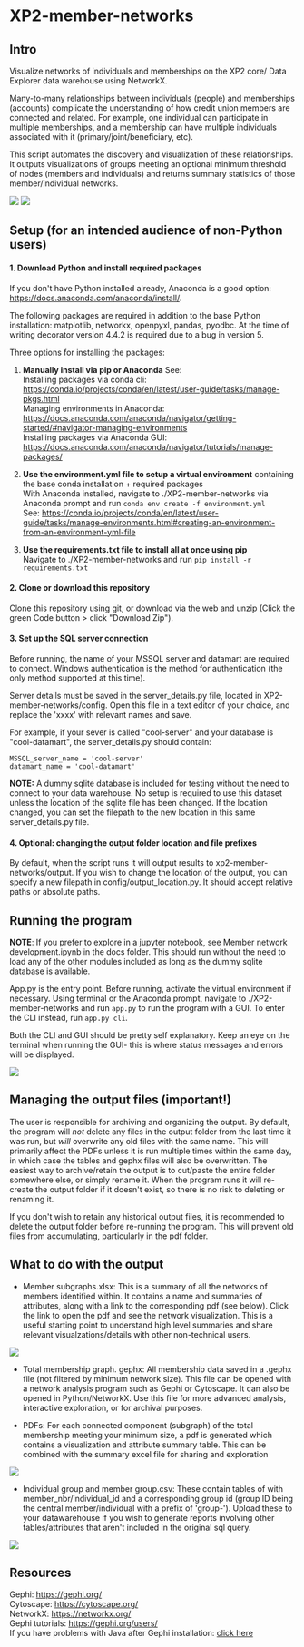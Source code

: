 # XP2-member-networks

## Intro
Visualize networks of individuals and memberships on the XP2 core/ Data Explorer data warehouse using NetworkX.

Many-to-many relationships between individuals (people) and memberships (accounts) complicate the understanding of how credit union members are connected and related. For example, one individual can participate in multiple memberships, and a membership can have multiple individuals associated with it (primary/joint/beneficiary, etc). 

This script automates the discovery and visualization of these relationships. It outputs visualizations of groups meeting an optional minimum threshold of nodes (members and individuals) and returns summary statistics of those member/individual networks.  

<img src="./docs/screenshots/Example member network.PNG">
<img src="./docs/screenshots/Gephi example 2.PNG">

## Setup (for an intended audience of non-Python users)

#### 1. Download Python and install required packages
If you don't have Python installed already, Anaconda is a good option: https://docs.anaconda.com/anaconda/install/.  

The following packages are required in addition to the base Python installation: matplotlib, networkx, openpyxl, pandas, pyodbc. At the time of writing decorator version 4.4.2 is required due to a bug in version 5.

Three options for installing the packages: 

1) **Manually install via pip or Anaconda** See:  
Installing packages via conda cli: https://conda.io/projects/conda/en/latest/user-guide/tasks/manage-pkgs.html  
Managing environments in Anaconda: https://docs.anaconda.com/anaconda/navigator/getting-started/#navigator-managing-environments  
Installing packages via Anaconda GUI: https://docs.anaconda.com/anaconda/navigator/tutorials/manage-packages/

2) **Use the environment.yml file to setup a virtual environment** containing the base conda installation + required packages  
With Anaconda installed, navigate to ./XP2-member-networks via Anaconda prompt and run `conda env create -f environment.yml`  
See: https://conda.io/projects/conda/en/latest/user-guide/tasks/manage-environments.html#creating-an-environment-from-an-environment-yml-file

3) **Use the requirements.txt file to install all at once using pip**  
Navigate to ./XP2-member-networks and run `pip install -r requirements.txt`  

#### 2. Clone or download this repository  
Clone this repository using git, or download via the web and unzip (Click the green Code button > click "Download Zip").  

#### 3. Set up the SQL server connection  
Before running, the name of your MSSQL server and datamart are required to connect. Windows authentication is the method for authentication (the only method supported at this time).  

Server details must be saved in the server_details.py file, located in XP2-member-networks/config. Open this file in a text editor of your choice, and replace the 'xxxx' with relevant names and save.  

For example, if your sever is called "cool-server" and your database is "cool-datamart", the server_details.py should contain:
```
MSSQL_server_name = 'cool-server'
datamart_name = 'cool-datamart'
```
**NOTE:** A dummy sqlite database is included for testing without the need to connect to your data warehouse. No setup is required to use this dataset unless the location of the sqlite file has been changed. If the location changed, you can set the filepath to the new location in this same server_details.py file.  

#### 4. Optional: changing the output folder location and file prefixes  
By default, when the script runs it will output results to xp2-member-networks/output. If you wish to change the location of the output, you can specify a new filepath in config/output_location.py. It should accept relative paths or absolute paths. 

## Running the program  
**NOTE**: If you prefer to explore in a jupyter notebook, see Member network development.ipynb in the docs folder. This should run without the need to load any of the other modules included as long as the dummy sqlite database is available.

App.py is the entry point. Before running, activate the virtual environment if necessary. Using terminal or the Anaconda prompt, navigate to ./XP2-member-networks and run `app.py` to run the program with a GUI. To enter the CLI instead, run `app.py cli`.  

Both the CLI and GUI should be pretty self explanatory. Keep an eye on the terminal when running the GUI- this is where status messages and errors will be displayed.  

<img src="./docs/screenshots/Gui screenshot.PNG">  

## Managing the output files (important!)  
The user is responsible for archiving and organizing the output. By default, the program will *not* delete any files in the output folder from the last time it was run, but *will* overwrite any old files with the same name. This will primarily affect the PDFs unless it is run multiple times within the same day, in which case the tables and gephx files will also be overwritten. The easiest way to archive/retain the output is to cut/paste the entire folder somewhere else, or simply rename it. When the program runs it will re-create the output folder if it doesn't exist, so there is no risk to deleting or renaming it.  

If you don't wish to retain any historical output files, it is recommended to delete the output folder before re-running the program. This will prevent old files from accumulating, particularly in the pdf folder.  

## What to do with the output  

* Member subgraphs.xlsx: This is a summary of all the networks of members identified within. It contains a name and summaries of attributes, along with a link to the corresponding pdf (see below). Click the link to open the pdf and see the network visualization. This is a useful starting point to understand high level summaries and share relevant visualzations/details with other non-technical users.

<img src="./docs/screenshots/Excel summary screenshot.PNG">  

* Total membership graph. gephx: All membership data saved in a .gephx file (not filtered by minimum network size). This file can be opened with a network analysis program such as Gephi or Cytoscape. It can also be opened in Python/NetworkX. Use this file for more advanced analysis, interactive exploration, or for archival purposes.
 
* PDFs: For each connected component (subgraph) of the total membership meeting your minimum size, a pdf is generated which contains a visualization and attribute summary table. This can be combined with the summary excel file for sharing and exploration

<img src="./docs/screenshots/Pdf screenshot.PNG">  

* Individual group and member group.csv: These contain tables of with member_nbr/individual_id and a corresponding group id (group ID being the central member/individual with a prefix of 'group-'). Upload these to your datawarehouse if you wish to generate reports involving other tables/attributes that aren't included in the original sql query.

<img src="./docs/screenshots/Individual group example.PNG">  

## Resources  
Gephi: https://gephi.org/  
Cytoscape: https://cytoscape.org/  
NetworkX: https://networkx.org/  
Gephi tutorials: https://gephi.org/users/  
If you have problems with Java after Gephi installation: [click here](https://raw.githubusercontent.com/w-schw/XP2-member-networks/main/docs/instructions%20for%20java%20troubleshooting%20in%20gephi.txt)

